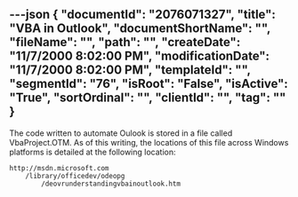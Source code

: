 ---json
{
  "documentId": "2076071327",
  "title": "VBA in Outlook",
  "documentShortName": "",
  "fileName": "",
  "path": "",
  "createDate": "11/7/2000 8:02:00 PM",
  "modificationDate": "11/7/2000 8:02:00 PM",
  "templateId": "",
  "segmentId": "76",
  "isRoot": "False",
  "isActive": "True",
  "sortOrdinal": "",
  "clientId": "",
  "tag": ""
}
---

The code written to automate Oulook is stored in a file called VbaProject.OTM. As of this writing, the locations of this file across Windows platforms is detailed at the following location:

    http://msdn.microsoft.com
        /library/officedev/odeopg
            /deovrunderstandingvbainoutlook.htm
